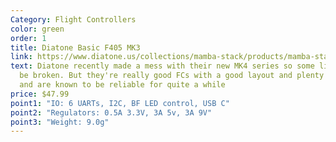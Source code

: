 ```yaml
---
Category: Flight Controllers
color: green
order: 1
title: Diatone Basic F405 MK3
link: https://www.diatone.us/collections/mamba-stack/products/mamba-stack-basic-f405-mk3-50a-6s-8bit
text: Diatone recently made a mess with their new MK4 series so some links may
  be broken. But they're really good FCs with a good layout and plenty of space,
  and are known to be reliable for quite a while
price: $47.99
point1: "IO: 6 UARTs, I2C, BF LED control, USB C"
point2: "Regulators: 0.5A 3.3V, 3A 5v, 3A 9V"
point3: "Weight: 9.0g"
---
```

